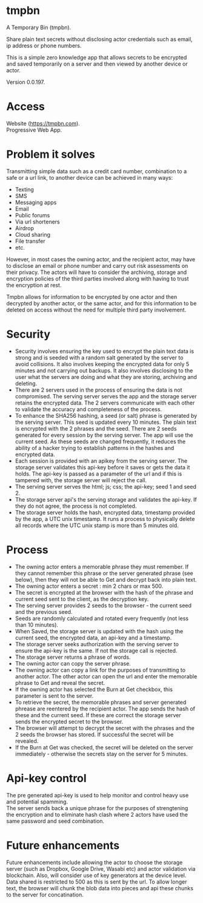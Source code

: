# tmpbn
A Temporary Bin (tmpbn).  

Share plain text secrets without disclosing actor credentials such as email, ip address or phone numbers.

This is a simple zero knowledge app that allows secrets to be encrypted and saved temporarily on a server and then viewed by another device or actor. 

Version 0.0.197.

Access
======
Website (https://tmpbn.com).  
Progressive Web App.  


Problem it solves
=================
Transmitting simple data such as a credit card number, combination to a safe or a url link, to another device can be achieved in many ways:

- Texting
- SMS
- Messaging apps
- Email
- Public forums
- Via url shorteners
- Airdrop
- Cloud sharing
- File transfer
- etc.

However, in most cases the owning actor, and the recipient actor, may have to disclose an email or phone number and carry out risk assessments on their privacy. The actors will have to consider the archiving, storage and encryption policies of the third parties involved along with having to trust the encryption at rest.

Tmpbn allows for information to be encrypted by one actor and then decrypted by another actor, or the same actor, and for this information to be deleted on access without the need for multiple third party involvement.

Security
========
-  Security involves ensuring the key used to encrypt the plain text data is strong and is seeded with a random salt generated by the server to avoid collisions. It also involves keeping the encrypted data for only 5 minutes and not carrying out backups. It also involves disclosing to the user what the servers are doing and what they are storing, archiving and deleting. 
- There are 2 servers used in the process of ensuring the data is not compromised. The serving server serves the app and the storage server retains the encrypted data. The 2 servers communicate with each other to validate the accuracy and completeness of the process.
- To enhance the SHA256 hashing, a seed (or salt) phrase is generated by the serving server. This seed is updated every 10 minutes. The plain text is encrypted with the 2 phrases and the seed.
There are 2 seeds generated for every session by the serving server. The app will use the current seed. As these seeds are changed frequently, it reduces the ability of a hacker trying to establish patterns in the hashes and encrypted data.
- Each session is provided with an apikey from the serving server. The storage server validates this api-key before it saves or gets the data it holds. The api-key is passed as a parameter of the url and if this is tampered with, the storage server will reject the call. 
- The serving server serves the html; js; css; the api-key; seed 1 and seed 2.
- The storage server api's the serving storage and validates the api-key. If they do not agree, the process is not completed.
- The storage server holds the hash, encrypted data, timestamp provided by the app, a UTC unix timestamp. It runs a process to physically delete all records where the UTC unix stamp is more than 5 minutes old.

Process
=======
- The owning actor enters a memorable phrase they must remember. If they cannot remember this phrase or the server generated phrase (see below), then they will not be able to Get and decrypt back into plain text.  
- The owning actor enters a secret : min 2 chars or max 500.  
- The secret is encrypted at the browser with the hash of the phrase and current seed sent to the client, as the decryption key.  
- The serving server provides 2 seeds to the browser - the current seed and the previous seed.
- Seeds are randomly calculated and rotated every frequently (not less than 10 minutes).  
- When Saved, the storage server is updated with the hash using the current seed, the encrypted data, an api-key and a timestamp.
- The storage server seeks authorization with the serving server to ensure the api-key is the same. If not the storage call is rejected.
- The storage server returns a phrase of words.  
- The owning actor can copy the server phrase. 
- The owning actor can copy a link for the purposes of transmitting to another actor. The other actor can open the url and enter the memorable phrase to Get and reveal the secret.  
- If the owning actor has selected the Burn at Get checkbox, this parameter is sent to the server.  
- To retrieve the secret, the memorable phrases and server generated phrease are reentered by the recipient actor. The app sends the hash of these and the current seed. If these are correct the storage server sends the encrypted secret to the browser.  
- The browser will attempt to decrypt the secret with the phrases and the 2 seeds the browser has stored. If successful the secret will be revealed.  
- If the Burn at Get was checked, the secret will be deleted on the server immediately - otherwise the secrets stay on the server for 5 minutes.

Api-key control
===============
The pre generated api-key is used to help monitor and control heavy use and potential spamming.  
The server sends back a unique phrase for the purposes of strengtening the encryption and to eliminate hash clash where 2 actors have used the same password and seed combination.

Future enhancements
===================
Future enhancements include allowing the actor to choose the storage server (such as Dropbox, Google Drive, Wasabi etc) and actor validation via blockchain. Also, will consider use of key generators at the device level.
Data shared is restricted to 500 as this is sent by the url. To allow longer text, the browser will chunk the blob data into pieces and api these chunks to the server for concatination. 
